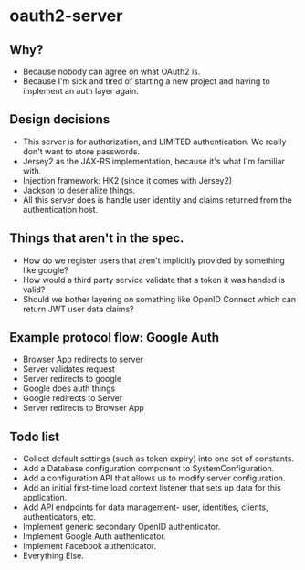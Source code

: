 # oauth2-server

## Why?
* Because nobody can agree on what OAuth2 is.
* Because I'm sick and tired of starting a new project and having to implement an auth layer again.

## Design decisions
* This server is for authorization, and LIMITED authentication. We really don't want to store passwords.
* Jersey2 as the JAX-RS implementation, because it's what I'm familiar with.
* Injection framework: HK2 (since it comes with Jersey2)
* Jackson to deserialize things.
* All this server does is handle user identity and claims returned from the authentication host.

## Things that aren't in the spec.
* How do we register users that aren't implicitly provided by something like google?
* How would a third party service validate that a token it was handed is valid?
* Should we bother layering on something like OpenID Connect which can return JWT user data claims?

## Example protocol flow: Google Auth
* Browser App redirects to server
* Server validates request
* Server redirects to google
* Google does auth things
* Google redirects to Server
* Server redirects to Browser App

## Todo list
* Collect default settings (such as token expiry) into one set of constants.
* Add a Database configuration component to SystemConfiguration.
* Add a configuration API that allows us to modify server configuration.
* Add an initial first-time load context listener that sets up data for this 
  application.
* Add API endpoints for data management- user, identities, clients, 
  authenticators, etc.
* Implement generic secondary OpenID authenticator.
* Implement Google Auth authenticator.
* Implement Facebook authenticator.
* Everything Else.
